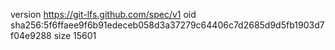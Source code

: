 version https://git-lfs.github.com/spec/v1
oid sha256:5f6ffaee9f6b91edeceb058d3a37279c64406c7d2685d9d5fb1903d7f04e9288
size 15601
